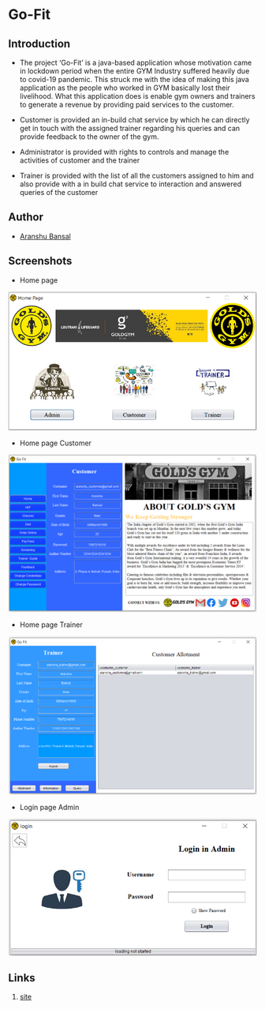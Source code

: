 # Go-Fit

## Introduction
* The project ‘Go-Fit’ is a java-based application whose motivation came in lockdown period when the entire GYM Industry suffered heavily due to covid-19 pandemic. This struck me with the idea of making this java application as the people who worked in GYM basically lost their livelihood. What this application does is enable gym owners and trainers to generate a revenue by providing paid services to the customer. 

* Customer is provided an in-build chat service by which he can directly get in touch with the assigned trainer regarding his queries and can provide feedback to the owner of the gym. 

* Administrator is provided with rights to controls and manage the activities of customer and the trainer 

* Trainer is provided with the list of all the customers assigned to him and also provide with a in build chat service to interaction and answered queries of the customer  


## Author

- [Aranshu Bansal](https://github.com/Aranshu)

## Screenshots

- Home page

![App Screenshot](https://github.com/Aranshu/Go-Fit/blob/master/Images/Home_Page.PNG?raw=true)

- Home page Customer

![App Screenshot](https://github.com/Aranshu/Go-Fit/blob/master/Images/Home_Page_Customer.PNG?raw=true)

- Home page Trainer

![App Screenshot](https://github.com/Aranshu/Go-Fit/blob/master/Images/Home_Page_Trainer.PNG?raw=true)

- Login page Admin

![App Screenshot](https://github.com/Aranshu/Go-Fit/blob/master/Images/Login_Admin.PNG?raw=true)

## Links
1. [site](https://aranshu.github.io/Go-Fit/)
